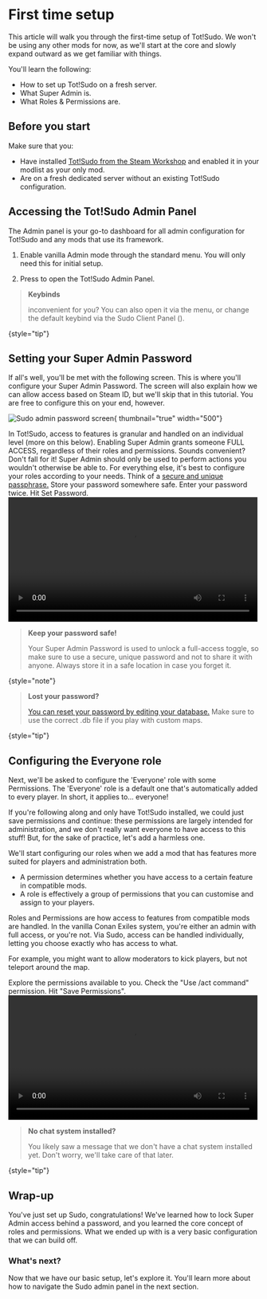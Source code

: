 # First time setup
<primary-label ref="tutorial"/>
<secondary-label ref="wip"/>
<secondary-label ref="totsudo"/>
<secondary-label ref="admin"/>
<include from="library.md" element-id="wip"/>

This article will walk you through the first-time setup of Tot!Sudo. We won't be using any other mods for now, as we'll start at the core and slowly expand outward as we get familiar with things.

You'll learn the following:
- How to set up Tot!Sudo on a fresh server.
- What Super Admin is.
- What Roles & Permissions are.

## Before you start

Make sure that you:
- Have installed [Tot!Sudo from the Steam Workshop](https://steamcommunity.com/sharedfiles/filedetails/?id=3036057084) and enabled it in your modlist as your only mod.
- Are on a fresh dedicated server without an existing Tot!Sudo configuration.

<include from="library.md" element-id="warning-singleplayer"/>

## Accessing the Tot!Sudo Admin Panel

The Admin panel is your go-to dashboard for all admin configuration for Tot!Sudo and any mods that use its framework. 

1. Enable vanilla Admin mode through the standard <shortcut key="$conan"/> menu. You will only need this for initial setup.

2. Press <shortcut key="$admin"/> to open the Tot!Sudo Admin Panel.

> **Keybinds**
>
> <shortcut key="$admin"/> inconvenient for you? You can also open it via the <shortcut key="$conan"/> menu, or change the default keybind via the Sudo Client Panel (<shortcut key="$client"/>).
>
{style="tip"}

## Setting your Super Admin Password

If all's well, you'll be met with the following screen. This is where you'll configure your Super Admin Password.
The screen will also explain how we can allow access based on Steam ID, but we'll skip that in this tutorial. 
You are free to configure this on your end, however.

![Sudo admin password screen](sudo-setup-1.png){ thumbnail="true" width="500"}

<chapter title="What is Super Admin?" id="what_is_super_admin" collapsible="true">
In Tot!Sudo, access to features is granular and handled on an individual level (more on this below). 
Enabling Super Admin grants someone FULL ACCESS, regardless of their roles and permissions.
Sounds convenient? Don't fall for it! Super Admin should only be used to perform actions you wouldn't otherwise be able to.
For everything else, it's best to configure your roles according to your needs.
</chapter>

<procedure title="Setting a password">
<step>Think of a <a href="https://imgs.xkcd.com/comics/password_strength.png">secure and unique passphrase.</a></step>
<step>Store your password somewhere safe.</step>
<step>Enter your password twice.</step>
<step>Hit Set Password.</step>
<video src="sudo-setup-2.mp4" preview-src="sudo-setup-2.png" width="500"/>
</procedure>

> **Keep your password safe!**
> 
> Your Super Admin Password is used to unlock a full-access toggle, so make sure to use a secure, unique password and not to share it with anyone. Always store it in a safe location in case you forget it.
>
{style="note"}

> **Lost your password?**
>
> [You can reset your password by editing your database.](https://apiconan.totchinuko.fr/#/tips?id=reset-super-admin-password) Make sure to use the correct .db file if you play with custom maps.
>
{style="tip"}

## Configuring the Everyone role

Next, we'll be asked to configure the 'Everyone' role with some Permissions. The 'Everyone' role is a default one that's automatically added to every player. In short, it applies to... everyone!

If you're following along and only have Tot!Sudo installed, we could just save permissions and continue: 
these permissions are largely intended for administration, and we don't really want everyone to have access to this stuff! But, for the sake of practice, let's add a harmless one.

We'll start configuring our roles when we add a mod that has features more suited for players and administration both.

<chapter title="What are roles and permissions?" id="what_are_roles_and_permissions" collapsible="true">

- A permission determines whether you have access to a certain feature in compatible mods.
- A role is effectively a group of permissions that you can customise and assign to your players.

Roles and Permissions are how access to features from compatible mods are handled. In the vanilla Conan Exiles system, you're either an admin with full access, or you're not.
Via Sudo, access can be handled individually, letting you choose exactly who has access to what. 

For example, you might want to allow moderators to kick players, but not teleport around the map.
</chapter>

<procedure title="Assigning a permission to Everyone">
<step>Explore the permissions available to you.</step>
<step>Check the "Use /act command" permission.</step>
<step>Hit "Save Permissions".</step>

<video src="sudo-setup-4.mp4" preview-src="sudo-setup-4.png" width="500"/>
</procedure>

> **No chat system installed?**
>
> You likely saw a message that we don't have a chat system installed yet. Don't worry, we'll take care of that later.
>
{style="tip"}

## Wrap-up

You've just set up Sudo, congratulations! We've learned how to lock Super Admin access behind a password, and you learned the core concept of roles and permissions.
What we ended up with is a very basic configuration that we can build off.

### What's next?
Now that we have our basic setup, let's explore it. You'll learn more about how to navigate the Sudo admin panel in the next section.


